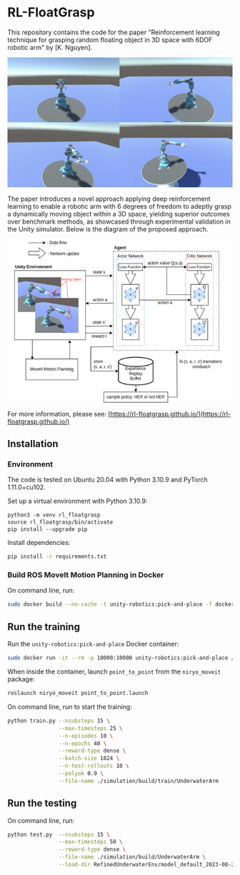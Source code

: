 # RL-FloatGrasp

This repository contains the code for the paper "Reinforcement learning technique for grasping random floating object in 3D space with 6DOF robotic arm" by [K. Nguyen]. 

![](media/demo.gif)

The paper introduces a novel approach applying deep reinforcement learning to enable a robotic arm with 6 degrees of freedom to adeptly grasp a dynamically moving object within a 3D space, yielding superior outcomes over benchmark methods, as showcased through experimental validation in the Unity simulator. Below is the diagram of the proposed approach.

![](media/rl-grasp-diagram.png)

For more information, please see: [https://rl-floatgrasp.github.io/](https://rl-floatgrasp.github.io/)

## Installation

### Environment

The code is tested on Ubuntu 20.04 with Python 3.10.9 and PyTorch 1.11.0+cu102.

Set up a virtual environment with Python 3.10.9:
```nash
python3 -m venv rl_floatgrasp
source rl_floatgrasp/bin/activate
pip install --upgrade pip
```

Install dependencies:
```bash
pip install -r requirements.txt
```

### Build ROS MoveIt Motion Planning in Docker

On command line, run:
```bash
sudo docker build --no-cache -t unity-robotics:pick-and-place -f docker/Dockerfile .
```

## Run the training

Run the `unity-robotics:pick-and-place` Docker container:
```bash
sudo docker run -it --rm -p 10000:10000 unity-robotics:pick-and-place /bin/bash
```

When inside the container, launch `point_to_point` from the `niryo_moveit` package: 
```bash
roslaunch niryo_moveit point_to_point.launch
```

On command line, run to start the training:
```bash
python train.py --nsubsteps 15 \
                --max-timesteps 25 \
                --n-episodes 10 \
                --n-epochs 40 \
                --reward-type dense \
                --batch-size 1024 \
                --n-test-rollouts 10 \
                --polyak 0.9 \
                --file-name ./simulation/build/train/UnderwaterArm 
```

## Run the testing

On command line, run:
```bash
python test.py  --nsubsteps 15 \
                --max-timesteps 50 \
                --reward-type dense \
                --file-name ./simulation/build/UnderwaterArm \
                --load-dir RefinedUnderwaterEnv/model_default_2023-08-26-21-19-33.pt 
```
